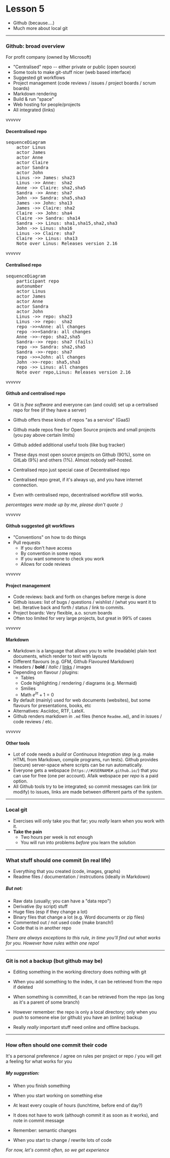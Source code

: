 # Lesson 5

- Github (because....)
- Much more about local git

---

### Github: broad overview

For profit company (owned by Microsoft)

- "Centralised" repo -- either private or public (open source)
- Some tools to make git-stuff nicer (web based interface)
- Suggested git workflows
- Project management (code reviews / issues / project boards / scrum boards)
- Markdown rendering
- Build & run "space"
- Web hosting for people/projects
- All integrated (links)

vvvvvv

#### Decentralised repo

<pre class="mermaid">
sequenceDiagram
    actor Linus
    actor James
    actor Anne
    actor Claire
    actor Sandra
    actor John
    Linus ->> James: sha23
    Linus ->> Anne:  sha2
    Anne ->> Claire: sha2,sha5
    Sandra ->> Anne: sha7
    John ->> Sandra: sha5,sha3
    James ->> John: sha13
    James ->> Claire: sha2
    Claire ->> John: sha4
    Claire ->> Sandra: sha14
    Sandra ->> Linus: sha1,sha15,sha2,sha3
    John ->> Linus: sha16
    Linus ->> Claire: sha7
    Claire ->> Linus: sha13
    Note over Linus: Releases version 2.16
</pre>

vvvvvv

#### Centralised repo

<pre class="mermaid">
sequenceDiagram
    participant repo
    autonumber
    actor Linus
    actor James
    actor Anne
    actor Sandra
    actor John
    Linus ->> repo: sha23
    Linus ->> repo:  sha2
    repo ->>+Anne: all changes
    repo ->>+Sandra: all changes
    Anne ->>-repo: sha2,sha5
    Sandra-->> repo: sha7 (fails)
    repo ->> Sandra: sha2,sha5
    Sandra ->>-repo: sha7
    repo ->>+John: all changes
    John ->>-repo: sha5,sha3
    repo ->> Linus: all changes
    Note over repo,Linus: Releases version 2.16
</pre>


vvvvvv

#### Github and centralised repo

- Git is _free software_ and everyone can (and could) set up a certralised repo for free (if they have a server)
- Github offers these kinds of repos "as a service" (GaaS)
- Github made repos free for Open Source projects and small projects (you pay above certain limits)
- Github added additional useful tools (like bug tracker)
- These days most open source projects on Github (90%), some on GitLab (9%) and others (1%). Almost nobody self-hosted.

- Centralised repo just special case of Decentralised repo
- Centralised repo great, if it's always up, and you have internet connection.
- Even with centralised repo, decentralised workflow still works.

_percentages were made up by me, please don't quote :)_

vvvvvv


#### Github suggested git workflows

- "Conventions" on how to do things
- Pull requests
    - If you don't have access
    - By convention in some repos
    - If you want someone to check you work
    - Allows for code reviews


vvvvvv

#### Project management

- Code reviews: back and forth on changes before merge is done
- Github issues: list of bugs / questions / wishlist / (what you want it to be). Iterative back and forth / status / link to commits.
- Project boards: Very flexible, a.o. scrum boards
- Often too limited for very large projects, but great in 99% of cases

vvvvvv

#### Markdown

- Markdown is a language that allows you to write (readable) plain text documents, which render to text with layouts
- Different flavours (e.g. GFM, Github Flavoured Markdown)
- Headers / **bold** / _italic_ / [links](https://github.com/) / images
- Depending on flavour / plugins:
    - Tables
    - Code highlighting / rendering / diagrams (e.g. Mermaid)
    - Smilies
    - Math $e^{i\pi}+1=0$
- By default (mainly) used for web documents (websites), but some flavours for presentations, books, etc
- Alternatives: Asciidoc, RTF, LateX.
- Github renders markdown in `.md` files (hence `Readme.md`), and in issues / code reviews / etc.

vvvvvv

#### Other tools

- Lot of code needs a _build_ or _Continuous Integration_ step (e.g. make HTML from Markdown, compile programs, run tests). Github provides (secure) server-space where scripts can be run automatically.
- Everyone gets a webspace (`https://#USERNAME#.github.io/`) that you can use for free (one per account). Afaik webspace per _repo_ is a paid option.
- All Github tools try to be integrated; so commit messages can link (or modify) to issues, links are made between different parts of the system.

---

### Local git

- Exercises will only take you that far; you _really_ learn when you work with it.
- **Take the pain**
    - Two hours per week is not enough
    - You will run into problems _before_ you learn the solution

---


### What stuff should one commit (in real life)

- Everything that you created (code, images, graphs)
- Readme files / documentation / instrcutions (ideally in Markdown)

##### But not:
- Raw data (usually; you can have a "data repo")
- Derivative (by script) stuff
- Huge files (esp if they change a lot)
- Binary files that change a lot (e.g. Word documents or zip files)
- Commented out / not used code (make branch!)
- Code that is in another repo

_There are always exceptions to this rule, in time you'll find out what works for you. However have rules within one repo!_

---

### Git is not a backup (but github may be)

- Editing something in the working directory does nothing with git
- When you add something to the index, it can be retrieved from the repo if deleted
- When something is committed, it can be retrieved from the repo (as long as it's a parent of some branch)
- However remember: the repo is only a local directory; only when you push to someone else (or github) you have an (online) backup

- Really _really_ important stuff need online and offline backups.

---

### How often should one commit their code

It's a personal preference / agree on rules per project or repo / you will get a feeling for what works for you

##### My suggestion:
- When you finish something
- When you start working on something else
- At least every couple of hours (lunchtime, before end of day?)
- It does not have to work (although commit it as soon as it works), and note in commit message
- Remember: semantic changes

- When you start to change / rewrite lots of code

_For now, let's commit often, so we get experience_
